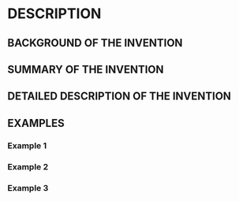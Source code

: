# DESCRIPTION

## BACKGROUND OF THE INVENTION

## SUMMARY OF THE INVENTION

## DETAILED DESCRIPTION OF THE INVENTION

## EXAMPLES

### Example 1

### Example 2

### Example 3

